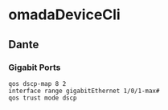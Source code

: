 # omadaDeviceCli

## Dante ##

### Gigabit Ports ###

```
qos dscp-map 8 2
interface range gigabitEthernet 1/0/1-max#
qos trust mode dscp

```
